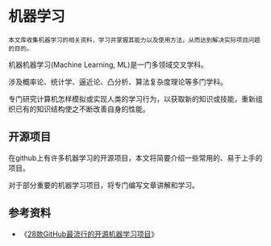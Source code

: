 # 机器学习

```
本文库收集机器学习的相关资料，学习并掌握其能力以及使用方法，从而达到解决实际项目问题的目的。
```

机器机器学习\(Machine Learning, ML\)是一门多领域交叉学科。

涉及概率论、统计学、逼近论、凸分析、算法复杂度理论等多门学科。

专门研究计算机怎样模拟或实现人类的学习行为，以获取新的知识或技能，重新组织已有的知识结构使之不断改善自身的性能。

## 开源项目

在github上有许多机器学习的开源项目，本文将简要介绍一些常用的、易于上手的项目。

对于部分重要的机器学习项目，将专门编写文章讲解和学习。



## 参考资料

* 《[28款GitHub最流行的开源机器学习项目](http://www.linuxidc.com/Linux/2016-04/130424.htm)》




